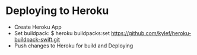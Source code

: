 # Deploying to Heroku

* Create Heroku App
* Set buildpack: $ heroku buildpacks:set https://github.com/kylef/heroku-buildpack-swift.git
* Push changes to Heroku for build and Deploying
